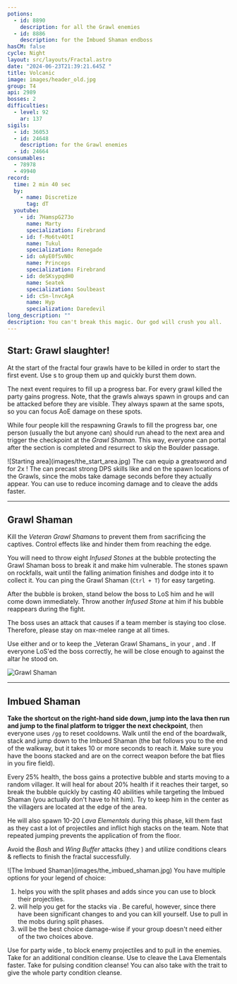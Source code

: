 ```yaml
---
potions:
  - id: 8890
    description: for all the Grawl enemies
  - id: 8886
    description: for the Imbued Shaman endboss
hasCM: false
cycle: Night
layout: src/layouts/Fractal.astro
date: "2024-06-23T21:39:21.645Z "
title: Volcanic
image: images/header_old.jpg
group: T4
api: 2989
bosses: 2
difficulties:
  - level: 92
    ar: 137
sigils:
  - id: 36053
  - id: 24648
    description: for the Grawl enemies
  - id: 24664
consumables:
  - 78978
  - 49940
record:
  time: 2 min 40 sec
  by:
    - name: Discretize
      tag: dT
  youtube:
    - id: 7HamspG273o
      name: Marty
      specialization: Firebrand
    - id: f-Mo6tv4OtI
      name: Tukul
      specialization: Renegade
    - id: oAyE0fSvN0c
      name: Princeps
      specialization: Firebrand
    - id: deSKsypqdH0
      name: Seatek
      specialization: Soulbeast
    - id: cSn-lnvcAgA
      name: Hyp
      specialization: Daredevil
long_description: ""
description: You can't break this magic. Our god will crush you all.
---
```


## Start: Grawl slaughter! <Item id="8890" disableText/><Item id="24648" disableText/>

At the start of the fractal four grawls have to be killed in order to start the first event. Use <Control name="Pull"/>s to group them up and quickly burst them down.

The next event requires to fill up a progress bar. For every grawl killed the party gains progress. Note, that the grawls always spawn in groups and can be attacked before they are visible. They always spawn at the same spots, so you can focus AoE damage on these spots.

While four people kill the respawning Grawls to fill the progress bar, one person (usually the <Specialization name="Renegade"/> but anyone can) should run ahead to the next area and trigger the checkpoint at the _Grawl Shaman_. This way, everyone can portal after the section is completed and resurrect to skip the Boulder passage.

<Grid>
 
<GridItem xs="12" sm="6">
![Starting area](images/the_start_area.jpg)
</GridItem>

<GridItem xs="12" sm="6">
<Tabs>
<Tab specialization="Guardian">
<ProfessionVideo title="Skip to 2nd encounter" profession="Guardian" timestamp="403" src="MmJTsOhdQeo"/>
</Tab>

<Tab specialization="ranger">
<ProfessionVideo title="Skip to 2nd encounter" profession="Ranger" timestamp="202" src="3Zc_ZJqPD0s"/>
</Tab>

<Tab specialization="Warrior">
The <Specialization name="Berserker"/> can equip a greatsword and <Skill name="bloodreckoning"/> for 2x <Skill name="arcdivider"/>!
<ProfessionVideo title="Skip to 2nd encounter" profession="Warrior" timestamp="45" src="REnmbN7sZFQ"/>
</Tab>

<Tab specialization="Weaver">
The <Specialization name="Elementalist"/> can precast strong DPS skills like <Skill id="5737"/> and <Skill id="5501"/> on the spawn locations of the Grawls, since the mobs take damage seconds before they actually appear. You can use <Skill id="5738"/> to reduce incoming damage and <Skill id="22572"/> to cleave the adds faster.
</Tab>
</Tabs>
</GridItem>
</Grid>

---

<Grid>
<GridItem xs="12" sm="7">

## Grawl Shaman <Item id="8890" disableText/><Item id="24648" disableText/>

Kill the _Veteran Grawl Shamans_ to prevent them from sacrificing the captives. Control effects like <Control name="Stun"/> and <Condition name="Immobile"/> hinder them from reaching the edge.

You will need to throw eight _Infused Stones_ at the bubble protecting the Grawl Shaman boss to break it and make him vulnerable. The stones spawn on rockfalls, wait until the falling animation finishes and dodge into it to collect it. You can ping the Grawl Shaman (`Ctrl + T`) for easy targeting.

After the bubble is broken, stand below the boss to LoS him and he will come down immediately. Throw another _Infused Stone_ at him if his bubble reappears during the fight.

The boss uses an attack that causes <Control name="Knockback"/> if a team member is staying too close. Therefore, please stay on max-melee range at all times.

</GridItem>
<GridItem xs="12" sm="5">
<Tabs>
<Tab specialization="Weaver">
Use either <Skill id="5683"/> and <Skill id="5686"/> or <Skill id="5671"/> to keep the _Veteran Grawl Shamans_ in your <Skill id="5548"/>, <Skill id="43762"/> and <Skill id="41125"/>. If everyone LoS'ed the boss correctly, he will be close enough to <Skill id="5697"/> against the altar he stood on.
</Tab>
</Tabs>
<GifPlayer sourceId="volcanic-throw-stone" />
</GridItem>
</Grid>

![Grawl Shaman](images/the_grawl_shaman.jpg)

---

## Imbued Shaman <Item id="8886" disableText/><Item id="24664" disableText/>

<Grid>
<GridItem xs="12" sm="8">

**Take the shortcut on the right-hand side down, jump into the lava then run and jump to the final platform to trigger the next checkpoint**, then everyone uses `/gg` to reset cooldowns. Walk until the end of the boardwalk, stack <Boon name="Might"/> and jump down to the Imbued Shaman (the bat follows you to the end of the walkway, but it takes 10 or more seconds to reach it. Make sure you have the boons stacked and are on the correct weapon before the bat flies in you fire field).

Every 25% health, the boss gains a protective bubble and starts moving to a random villager. It will heal for about 20% health if it reaches their target, so break the bubble quickly by casting 40 abilities while targeting the Imbued Shaman (you actually don't have to hit him). Try to keep him in the center as the villagers are located at the edge of the area.

He will also spawn 10-20 _Lava Elementals_ during this phase, kill them fast as they cast a lot of projectiles and inflict high <Condition name="Burning"/> stacks on the team. Note that repeated jumping prevents the application of <Condition name="Burning"/> from the floor.

Avoid the _Bash_ and _Wing Buffer_ attacks (they <Control name="Knockback"/>) and utilize conditions clears & reflects to finish the fractal successfully.

</GridItem>
<GridItem xs="12" sm="4">
![The Imbued Shaman](images/the_imbued_shaman.jpg)
</GridItem>

<GridItem xs="12" sm="8">
<Tabs>
<Tab specialization="Renegade">
You have multiple options for your legend of choice:

1. <Skill name="Legendary Centaur Stance"/> helps you with the split phases and adds since you can use <Skill name="Protective Solace"/> to block their projectiles.
2. <Skill name="Legendary Demon Stance"/> will help you get <Boon name="Resistance"/> for the <Condition name="Burning"/> stacks via <Skill name="Pain Absorption"/>. Be careful, however, since there have been significant changes to <Boon name="Resistance"/> and you can kill yourself. Use <Skill name="Call to Anguish"/> to pull in the mobs during split phases.
3. <Skill name="Legendary Assassin Stance"/> will be the best choice damage-wise if your group doesn't need either of the two choices above.

</Tab>

<Tab specialization="Firebrand">
Use <Skill name="Chapter 4: Stalwart Stand"/> for party wide <Boon name="Resistance"/>, <Skill name="Chapter 3: Valiant Bulwark"/> to block enemy projectiles and <Skill name="Chapter 3: Heated Rebuke"/> to pull in the enemies.
</Tab>

<Tab specialization="Elementalist">
Take <Skill id="5507"/> for an additional condition cleanse. Use <Skill id="22572"/> to cleave the Lava Elementals faster.
</Tab>

<Tab specialization="Soulbeast">
Take <Skill id="12489"/> for pulsing condition cleanse! You can also take <Skill name="Bear stance"/> with the trait <Trait name="Leader of the Pack"/> to give the whole party condition cleanse.
</Tab>
</Tabs>
</GridItem>
</Grid>
